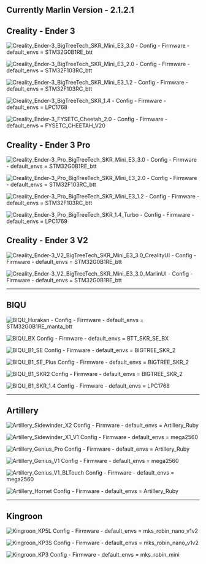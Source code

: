 **Currently Marlin Version - 2.1.2.1**
--------------------------------------

Creality - Ender 3
----------------------

![Creality_Ender-3_BigTreeTech_SKR_Mini_E3_3.0](https://github.com/3dwork-io/marlin_auto_builder_3dwork/actions/workflows/Creality_Ender-3_BigTreeTech_SKR_Mini_E3_3.0.yml/badge.svg) - Config - Firmware - default_envs = STM32G0B1RE_btt

![Creality_Ender-3_BigTreeTech_SKR_Mini_E3_2.0](https://github.com/3dwork-io/marlin_auto_builder_3dwork/actions/workflows/Creality_Ender-3_BigTreeTech_SKR_Mini_E3_2.0.yml/badge.svg) - Config - Firmware - default_envs = STM32F103RC_btt

![Creality_Ender-3_BigTreeTech_SKR_Mini_E3_1.2](https://github.com/3dwork-io/marlin_auto_builder_3dwork/actions/workflows/Creality_Ender-3_BigTreeTech_SKR_Mini_E3_1.2.yml/badge.svg) - Config - Firmware - default_envs = STM32F103RC_btt

![Creality_Ender-3_BigTreeTech_SKR_1.4](https://github.com/3dwork-io/marlin_auto_builder_3dwork/actions/workflows/Creality_Ender-3_BigTreeTech_SKR_1.4.yml/badge.svg) - Config - Firmware - default_envs = LPC1768

![Creality_Ender-3_FYSETC_Cheetah_2.0](https://github.com/3dwork-io/marlin_auto_builder_3dwork/actions/workflows/Creality_Ender-3_FYSETC_Cheetah_2.0.yml/badge.svg) - Config - Firmware - default_envs =  FYSETC_CHEETAH_V20


Creality - Ender 3 Pro
----------------------

![Creality_Ender-3_Pro_BigTreeTech_SKR_Mini_E3_3.0](https://github.com/3dwork-io/marlin_auto_builder_3dwork/actions/workflows/Creality_Ender-3_Pro_BigTreeTech_SKR_Mini_E3_3.0.yml/badge.svg) - Config - Firmware - default_envs = STM32G0B1RE_btt

![Creality_Ender-3_Pro_BigTreeTech_SKR_Mini_E3_2.0](https://github.com/3dwork-io/marlin_auto_builder_3dwork/actions/workflows/Creality_Ender-3_Pro_BigTreeTech_SKR_Mini_E3_2.0.yml/badge.svg) - Config - Firmware - default_envs = STM32F103RC_btt

![Creality_Ender-3_Pro_BigTreeTech_SKR_Mini_E3_1.2](https://github.com/3dwork-io/marlin_auto_builder_3dwork/actions/workflows/Creality_Ender-3_Pro_BigTreeTech_SKR_Mini_E3_1.2.yml/badge.svg) - Config - Firmware - default_envs = STM32F103RC_btt

![Creality_Ender-3_Pro_BigTreeTech_SKR_1.4_Turbo](https://github.com/3dwork-io/marlin_auto_builder_3dwork/actions/workflows/Creality_Ender-3_Pro_BigTreeTech_SKR_1.4_Turbo.yml/badge.svg) - Config - Firmware - default_envs = LPC1769

Creality - Ender 3 V2
----------------------

![Creality_Ender-3_V2_BigTreeTech_SKR_Mini_E3_3.0_CrealityUI](https://github.com/3dwork-io/marlin_auto_builder_3dwork/actions/workflows/Creality_Ender-3_V2_BigTreeTech_SKR_Mini_E3_3.0_CrealityUI.yml/badge.svg) - Config - Firmware - default_envs = STM32G0B1RE_btt

![Creality_Ender-3_V2_BigTreeTech_SKR_Mini_E3_3.0_MarlinUI](https://github.com/3dwork-io/marlin_auto_builder_3dwork/actions/workflows/Creality_Ender-3_V2_BigTreeTech_SKR_Mini_E3_3.0_MarlinUI.yml/badge.svg) - Config - Firmware - default_envs = STM32G0B1RE_btt

---
BIQU
---

![BIQU_Hurakan](https://github.com/3dwork-io/marlin_auto_builder_3dwork/actions/workflows/BIQU_Hurakan.yml/badge.svg) - Config - Firmware - default_envs = STM32G0B1RE_manta_btt

![BIQU_BX](https://github.com/3dwork-io/marlin_auto_builder_3dwork/actions/workflows/BIQU_BX.yml/badge.svg) Config - Firmware - default_envs = BTT_SKR_SE_BX

![BIQU_B1_SE](https://github.com/3dwork-io/marlin_auto_builder_3dwork/actions/workflows/BIQU_B1_SE.yml/badge.svg) Config - Firmware - default_envs = BIGTREE_SKR_2

![BIQU_B1_SE_Plus](https://github.com/3dwork-io/marlin_auto_builder_3dwork/actions/workflows/BIQU_B1_SE_Plus.yml/badge.svg) Config - Firmware - default_envs = BIGTREE_SKR_2

![BIQU_B1_SKR2](https://github.com/3dwork-io/marlin_auto_builder_3dwork/actions/workflows/BIQU_B1_SKR2.yml/badge.svg) Config - Firmware - default_envs = BIGTREE_SKR_2

![BIQU_B1_SKR_1.4](https://github.com/3dwork-io/marlin_auto_builder_3dwork/actions/workflows/BIQU_B1_SKR_1.4.yml/badge.svg) Config - Firmware - default_envs = LPC1768

---
Artillery
---

![Artillery_Sidewinder_X2](https://github.com/3dwork-io/marlin_auto_builder_3dwork/actions/workflows/Artillery_Sidewinder_X2.yml/badge.svg) Config - Firmware - default_envs = Artillery_Ruby

![Artillery_Sidewinder_X1_V1](https://github.com/3dwork-io/marlin_auto_builder_3dwork/actions/workflows/Artillery_Sidewinder_X1_V1.yml/badge.svg) Config - Firmware - default_envs = mega2560

![Artillery_Genius_Pro](https://github.com/3dwork-io/marlin_auto_builder_3dwork/actions/workflows/Artillery_Genius_Pro.yml/badge.svg) Config - Firmware - default_envs = Artillery_Ruby

![Artillery_Genius_V1](https://github.com/3dwork-io/marlin_auto_builder_3dwork/actions/workflows/Artillery_Genius_V1.yml/badge.svg) Config - Firmware - default_envs = mega2560

![Artillery_Genius_V1_BLTouch](https://github.com/3dwork-io/marlin_auto_builder_3dwork/actions/workflows/Artillery_Genius_V1_BLTouch.yml/badge.svg) Config - Firmware - default_envs = mega2560

![Artillery_Hornet](https://github.com/3dwork-io/marlin_auto_builder_3dwork/actions/workflows/Artillery_Hornet.yml/badge.svg) Config - Firmware - default_envs = Artillery_Ruby

---
Kingroon
---

![Kingroon_KP5L](https://github.com/3dwork-io/marlin_auto_builder_3dwork/actions/workflows/Kingroon_KP5L.yml/badge.svg) Config - Firmware - default_envs = mks_robin_nano_v1v2

![Kingroon_KP3S](https://github.com/3dwork-io/marlin_auto_builder_3dwork/actions/workflows/Kingroon_KP3S.yml/badge.svg) Config - Firmware - default_envs = mks_robin_nano_v1v2

![Kingroon_KP3](https://github.com/3dwork-io/marlin_auto_builder_3dwork/actions/workflows/Kingroon_KP3.yml/badge.svg) Config - Firmware - default_envs = mks_robin_mini